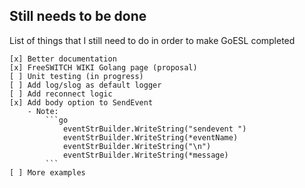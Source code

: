 ## Still needs to be done

List of things that I still need to do in order to make GoESL completed
```
[x] Better documentation
[x] FreeSWITCH WIKI Golang page (proposal)
[ ] Unit testing (in progress)
[ ] Add log/slog as default logger
[ ] Add reconnect logic
[x] Add body option to SendEvent
    - Note:
        ```go
        	eventStrBuilder.WriteString("sendevent ")
	        eventStrBuilder.WriteString(*eventName)
	        eventStrBuilder.WriteString("\n")
	        eventStrBuilder.WriteString(*message)
        ```
[ ] More examples
```
